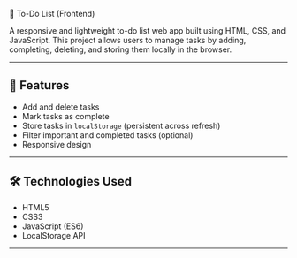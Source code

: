📝 To-Do List (Frontend)

A responsive and lightweight to-do list web app built using HTML, CSS, and JavaScript. This project allows users to manage tasks by adding, completing, deleting, and storing them locally in the browser.

---

## 🚀 Features

- Add and delete tasks
- Mark tasks as complete
- Store tasks in `localStorage` (persistent across refresh)
- Filter important and completed tasks (optional)
- Responsive design

---

## 🛠️ Technologies Used

- HTML5
- CSS3
- JavaScript (ES6)
- LocalStorage API

---
